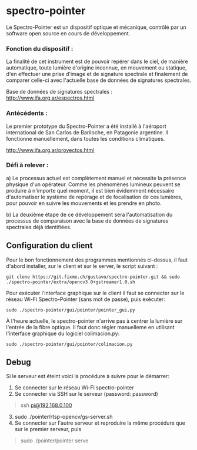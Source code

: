 # spectro-pointer


Le Spectro-Pointer est un dispositif optique et mécanique, contrôlé par un software open source en cours de développement.

### Fonction du dispositif :

La finalité de cet instrument est de pouvoir repérer dans le ciel, de manière automatique, toute lumière d'origine inconnue, en mouvement ou statique, d'en effectuer une prise d'image et de signature spectrale et finalement de comparer celle-ci avec l'actuelle base de données de signatures spectrales.

Base de données de signatures spectrales : <http://www.ifa.org.ar/espectros.html>

### Antécédents :

Le premier prototype du Spectro-Pointer a été installé à l'aéroport international de San Carlos de Bariloche, en Patagonie argentine. Il fonctionne manuellement, dans toutes les conditions climatiques.

<http://www.ifa.org.ar/proyectos.html>


### Défi à relever :

a) Le processus actuel est complètement manuel et nécessite la présence physique d'un opérateur. Comme les phénomènes lumineux peuvent se produire à n'importe quel moment, il est bien évidemment nécessaire d'automatiser le système de repérage et de focalisation de ces lumières, pour pouvoir en suivre les mouvements et les prendre en photo.

b) La deuxième étape de ce développement sera l'automatisation du processus de comparaison avec la base de données de signatures spectrales déjà identifiées.

## Configuration du client

 Pour le bon fonctionnement des programmes mentionnés ci-dessus, il faut d'abord installer, sur le client et sur le server, le script suivant :
```
git clone https://git.fixme.ch/gustavo/spectro-pointer.git && sudo ./spectro-pointer/extra/opencv3.0+gstreamer1.0.sh

```
Pour exécuter l'interface graphique sur le client il faut se connecter sur le réseau Wi-Fi Spectro-Pointer (sans mot de passe), puis exécuter:
```
sudo ./spectro-pointer/gui/pointer/pointer_gui.py
```

À l'heure actuelle, le spectro-pointer n'arrive pas à centrer la lumière sur l'entrée de la fibre optique. Il faut donc régler manuelleme en utilisant l'interface graphique du logiciel colimacion.py:
```
sudo ./spectro-pointer/gui/pointer/colimacion.py
```

## Debug
Si le serveur est éteint voici la procédure à suivre pour le démarrer:

1. Se connecter sur le réseau Wi-Fi spectro-pointer
2. Se connecter via SSH sur le serveur (password: password)
> ssh pi@192.168.0.100
3. sudo ./pointer/rtsp-opencv/gs-server.sh
4. Se connecter sur l'autre serveur et reproduire la même procédure que sur le premier serveur, puis
> sudo ./pointer/pointer serve
